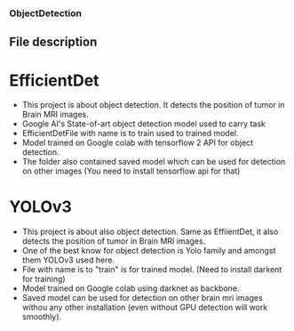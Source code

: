### ObjectDetection
## File description

# EfficientDet
- This project is about object detection. It detects the position of tumor in Brain MRI images. 
- Google AI's State-of-art object detection model used to carry task
- EfficientDetFile with name is to train used to trained model. 
- Model trained on Google colab with tensorflow 2 API for object detection. 
- The folder also contained saved model which can be used for detection on other images (You need to install tensorflow api for that)


# YOLOv3
- This project is about also object detection. Same as EffiientDet, it also detects the position of tumor in Brain MRI images. 
- One of the best know for object detection is Yolo family and amongst them YOLOv3 used here.
- File with name is to "train" is for trained model. (Need to install darkent for training) 
- Model trained on Google colab using darknet as backbone. 
- Saved model can be used for detection on other brain mri images withou any other installation (even without GPU detection will work smoothly).



